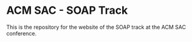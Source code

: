 # ACM SAC - SOAP Track

This is the repository for the website of the SOAP track at the ACM SAC conference.

